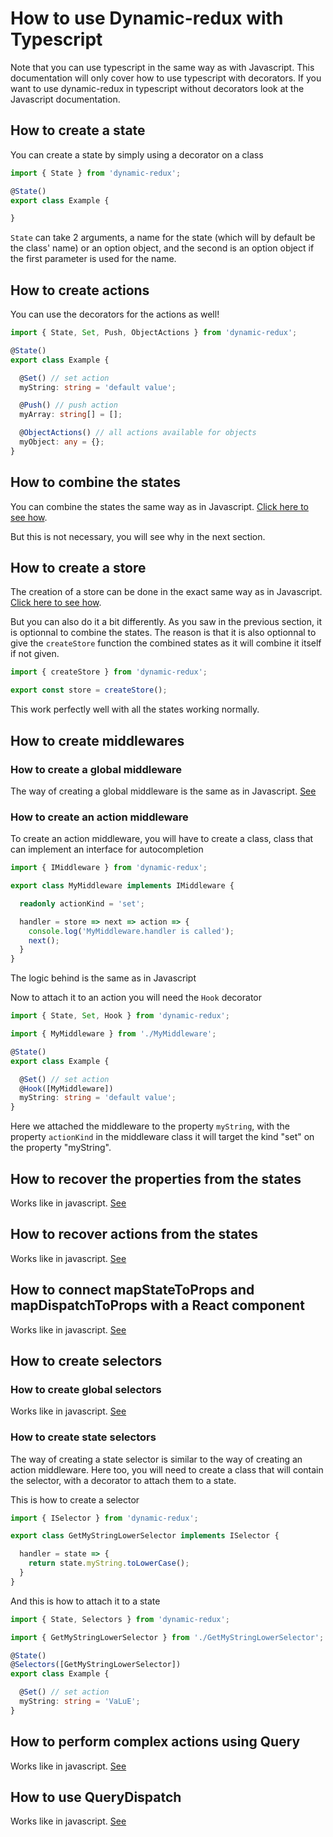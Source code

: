 # How to use Dynamic-redux with Typescript

Note that you can use typescript in the same way as with Javascript. This documentation will only cover how to use typescript with decorators. If you want to use dynamic-redux in typescript without decorators look at the Javascript documentation.

## How to create a state

You can create a state by simply using a decorator on a class

```ts
import { State } from 'dynamic-redux';

@State()
export class Example {

}
```

`State` can take 2 arguments, a name for the state (which will by default be the class' name) or an option object, and the second is an option object if the first parameter is used for the name.

## How to create actions

You can use the decorators for the actions as well!

```ts
import { State, Set, Push, ObjectActions } from 'dynamic-redux';

@State()
export class Example {

  @Set() // set action
  myString: string = 'default value';

  @Push() // push action
  myArray: string[] = [];

  @ObjectActions() // all actions available for objects
  myObject: any = {};
}
```

## How to combine the states

You can combine the states the same way as in Javascript. [Click here to see how](https://github.com/zougui1/dynamic-redux/blob/master/docs/javascript.md#how-to-combine-the-states).

But this is not necessary, you will see why in the next section.

## How to create a store

The creation of a store can be done in the exact same way as in Javascript. [Click here to see how](https://github.com/zougui1/dynamic-redux/blob/master/docs/javascript.md#how-to-create-a-store).

But you can also do it a bit differently. As you saw in the previous section, it is optionnal to combine the states.
The reason is that it is also optionnal to give the `createStore` function the combined states as it will combine it itself if not given.

```ts
import { createStore } from 'dynamic-redux';

export const store = createStore();
```

This work perfectly well with all the states working normally.

## How to create middlewares

### How to create a global middleware

The way of creating a global middleware is the same as in Javascript. [See](https://github.com/zougui1/dynamic-redux/blob/master/docs/javascript.md#how-to-create-a-global-middleware)

### How to create an action middleware

To create an action middleware, you will have to create a class, class that can implement an interface for autocompletion

```ts
import { IMiddleware } from 'dynamic-redux';

export class MyMiddleware implements IMiddleware {

  readonly actionKind = 'set';

  handler = store => next => action => {
    console.log('MyMiddleware.handler is called');
    next();
  }
}
```

The logic behind is the same as in Javascript

Now to attach it to an action you will need the `Hook` decorator

```ts
import { State, Set, Hook } from 'dynamic-redux';

import { MyMiddleware } from './MyMiddleware';

@State()
export class Example {

  @Set() // set action
  @Hook([MyMiddleware])
  myString: string = 'default value';
}
```

Here we attached the middleware to the property `myString`, with the property `actionKind` in the middleware class it will target the kind "set" on the property "myString".

## How to recover the properties from the states

Works like in javascript. [See](https://github.com/zougui1/dynamic-redux/blob/master/docs/javascript.md#how-to-recover-the-properties-from-the-states)

## How to recover actions from the states

Works like in javascript. [See](https://github.com/zougui1/dynamic-redux/blob/master/docs/javascript.md#how-to-recover-actions-from-the-states)


## How to connect mapStateToProps and mapDispatchToProps with a React component

Works like in javascript. [See](https://github.com/zougui1/dynamic-redux/blob/master/docs/javascript.md#how-to-connect-mapstatetoprops-and-mapdispatchtoprops-with-a-react-component)

## How to create selectors

### How to create global selectors

Works like in javascript. [See](https://github.com/zougui1/dynamic-redux/blob/master/docs/javascript.md#how-to-create-global-selectors)

### How to create state selectors

The way of creating a state selector is similar to the way of creating an action middleware.
Here too, you will need to create a class that will contain the selector, with a decorator to attach them to a state.

This is how to create a selector

```ts
import { ISelector } from 'dynamic-redux';

export class GetMyStringLowerSelector implements ISelector {

  handler = state => {
    return state.myString.toLowerCase();
  }
}
```

And this is how to attach it to a state

```ts
import { State, Selectors } from 'dynamic-redux';

import { GetMyStringLowerSelector } from './GetMyStringLowerSelector';

@State()
@Selectors([GetMyStringLowerSelector])
export class Example {

  @Set() // set action
  myString: string = 'VaLuE';
}
```

## How to perform complex actions using Query

Works like in javascript. [See](https://github.com/zougui1/dynamic-redux/blob/master/docs/javascript.md#how-to-perform-complex-actions-using-query)

## How to use QueryDispatch

Works like in javascript. [See](https://github.com/zougui1/dynamic-redux/blob/master/docs/javascript.md#how-to-use-querydispatch)
